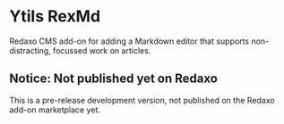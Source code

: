 # Ytils RexMd

Redaxo CMS add-on for adding a Markdown editor that supports non-distracting, focussed work on articles.

## Notice: Not published yet on Redaxo

This is a pre-release development version, not published on the Redaxo add-on marketplace yet. 
